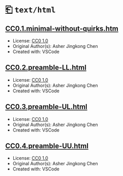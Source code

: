 # [⎗](../../../../README.md) `text/html`

## [CC0.1.minimal-without-quirks.htm](../files/CC0.1.minimal-without-quirks.htm)

- License: [CC0 1.0](./LICENSE.1.txt)
- Original Author(s): Asher Jingkong Chen
- Created with: VSCode

## [CC0.2.preamble-LL.html](../files/CC0.2.preamble-LL.html)

- License: [CC0 1.0](./LICENSE.1.txt)
- Original Author(s): Asher Jingkong Chen
- Created with: VSCode

## [CC0.3.preamble-UL.html](../files/CC0.3.preamble-UL.html)

- License: [CC0 1.0](./LICENSE.1.txt)
- Original Author(s): Asher Jingkong Chen
- Created with: VSCode

## [CC0.4.preamble-UU.html](../files/CC0.4.preamble-UU.html)

- License: [CC0 1.0](./LICENSE.1.txt)
- Original Author(s): Asher Jingkong Chen
- Created with: VSCode
